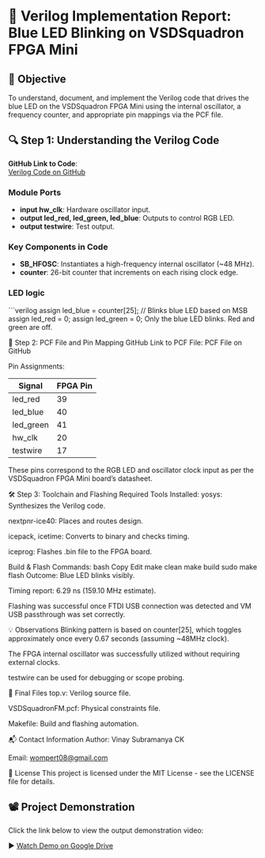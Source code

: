 # 🔧 Verilog Implementation Report: Blue LED Blinking on VSDSquadron FPGA Mini

## 📌 Objective

To understand, document, and implement the Verilog code that drives the blue LED on the VSDSquadron FPGA Mini using the internal oscillator, a frequency counter, and appropriate pin mappings via the PCF file.

## 🔍 Step 1: Understanding the Verilog Code

**GitHub Link to Code**:  
[Verilog Code on GitHub](https://github.com/thesourcerer8/VSDSquadron_FM/blob/main/led_blue/top.v)

### Module Ports

- **input hw_clk**: Hardware oscillator input.
- **output led_red, led_green, led_blue**: Outputs to control RGB LED.
- **output testwire**: Test output.

### Key Components in Code

- **SB_HFOSC**: Instantiates a high-frequency internal oscillator (~48 MHz).
- **counter**: 26-bit counter that increments on each rising clock edge.

### LED logic

\`\`\`verilog assign led_blue = counter\[25\]; // Blinks blue LED based on MSB assign led_red = 0; assign led_green = 0; Only the blue LED blinks. Red and green are off.

📁 Step 2: PCF File and Pin Mapping GitHub Link to PCF File: PCF File on GitHub

Pin Assignments:

| Signal | FPGA Pin |
| --- | --- |
| led_red | 39  |
| led_blue | 40  |
| led_green | 41  |
| hw_clk | 20  |
| testwire | 17  |

These pins correspond to the RGB LED and oscillator clock input as per the VSDSquadron FPGA Mini board’s datasheet.

🛠 Step 3: Toolchain and Flashing Required Tools Installed: yosys: Synthesizes the Verilog code.

nextpnr-ice40: Places and routes design.

icepack, icetime: Converts to binary and checks timing.

iceprog: Flashes .bin file to the FPGA board.

Build & Flash Commands: bash Copy Edit make clean make build sudo make flash Outcome: Blue LED blinks visibly.

Timing report: 6.29 ns (159.10 MHz estimate).

Flashing was successful once FTDI USB connection was detected and VM USB passthrough was set correctly.

💡 Observations Blinking pattern is based on counter\[25\], which toggles approximately once every 0.67 seconds (assuming ~48MHz clock).

The FPGA internal oscillator was successfully utilized without requiring external clocks.

testwire can be used for debugging or scope probing.

📂 Final Files top.v: Verilog source file.

VSDSquadronFM.pcf: Physical constraints file.

Makefile: Build and flashing automation.

📬 Contact Information Author: Vinay Subramanya CK

Email: <wompert08@gmail.com>

📝 License This project is licensed under the MIT License - see the LICENSE file for details.

## 📽 Project Demonstration

Click the link below to view the output demonstration video:

▶️ [Watch Demo on Google Drive](https://drive.google.com/file/d/1cJLVLQlBpZLIonIlUY4IMrYrCsXqNkw2/view?usp=drive_link)
